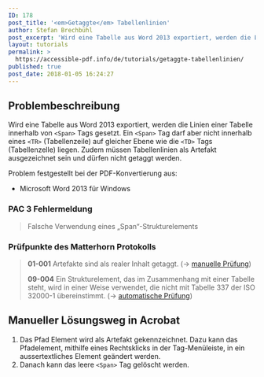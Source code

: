 ```yaml
---
ID: 178
post_title: '<em>Getaggte</em> Tabellenlinien'
author: Stefan Brechbühl
post_excerpt: 'Wird eine Tabelle aus Word 2013 exportiert, werden die Linien einer Tabelle innerhalb von &lt;Span&gt; Tags gesetzt. Ein &lt;Span&gt; Tag darf aber nicht innerhalb eines &lt;TR&gt; (Tabellenzeile) auf gleicher Ebene wie die &lt;TD&gt; Tags (Tabellenzelle) liegen. Zudem müssen Tabellenlinien als Artefakt ausgezeichnet sein und dürfen nicht getaggt werden.'
layout: tutorials
permalink: >
  https://accessible-pdf.info/de/tutorials/getaggte-tabellenlinien/
published: true
post_date: 2018-01-05 16:24:27
---
```

## Problembeschreibung

Wird eine Tabelle aus Word 2013 exportiert, werden die Linien einer Tabelle innerhalb von `<Span>` Tags gesetzt. Ein `<Span>` Tag darf aber nicht innerhalb eines `<TR>` (Tabellenzeile) auf gleicher Ebene wie die `<TD>` Tags (Tabellenzelle) liegen. Zudem müssen Tabellenlinien als Artefakt ausgezeichnet sein und dürfen nicht getaggt werden.

Problem festgestellt bei der PDF-Konvertierung aus:

- Microsoft Word 2013 für Windows

### PAC 3 Fehlermeldung

> Falsche Verwendung eines „Span“-Strukturelements

### Prüfpunkte des Matterhorn Protokolls

> **01-001** Artefakte sind als realer Inhalt getaggt. (→ [manuelle Prüfung](https://accessible-pdf.info/de/glossar/#manuelle-pruefung))
> 
> **09-004** Ein Strukturelement, das im Zusammenhang mit einer Tabelle steht, wird in einer Weise verwendet, die nicht mit Tabelle 337 der ISO 32000-1 übereinstimmt. (→ [automatische Prüfung](https://accessible-pdf.info/de/glossar/#automatische-pruefung))

## Manueller Lösungsweg in Acrobat

1. Das Pfad Element wird als Artefakt gekennzeichnet. Dazu kann das Pfadelement, mithilfe eines Rechtsklicks in der Tag-Menüleiste, in ein aussertextliches Element geändert werden.
2. Danach kann das leere `<Span>` Tag gelöscht werden.